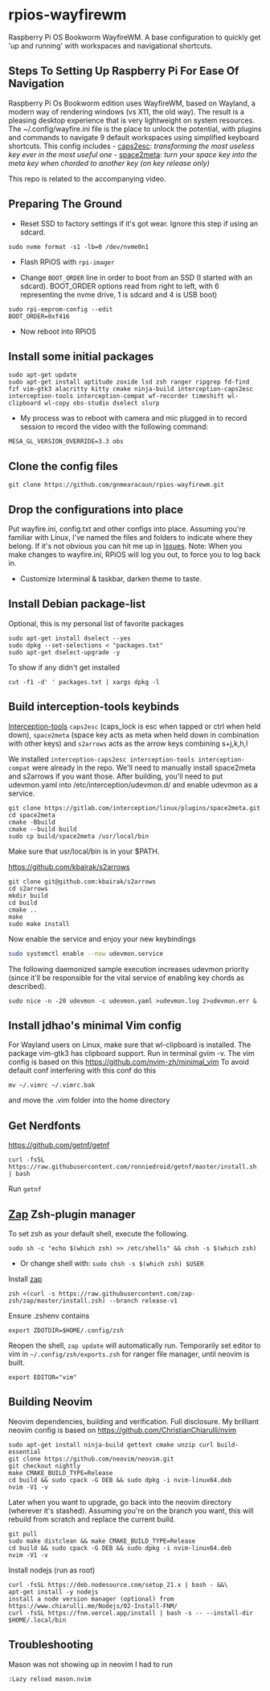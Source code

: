 # rpios-wayfirewm
Raspberry Pi OS Bookworm WayfireWM.
A base configuration to quickly get 'up and running' with workspaces and navigational shortcuts.

## Steps To Setting Up Raspberry Pi For Ease Of Navigation

Raspberry Pi Os Bookworm edition uses WayfireWM, based on Wayland, a modern way of rendering windows (vs X11, the old way). The result is a pleasing desktop experience that is very lightweight on system resources. The ~/.config/wayfire.ini file is the place to unlock the potential, with plugins and commands to navigate 9 default workspaces using simplified keyboard shortcuts. This config includes 
    - [caps2esc](https://gitlab.com/interception/linux/plugins/caps2esc): _transforming the most useless key ever in the most useful one_ 
    - [space2meta](https://gitlab.com/interception/linux/plugins/space2meta): _turn your space key into the meta key when chorded to another key (on key release only)_

This repo is related to the accompanying video. 

## Preparing The Ground 

- Reset SSD to factory settings if it's got wear. Ignore this step if using an sdcard.
```
sudo nvme format -s1 -lb=0 /dev/nvme0n1
```
- Flash RPiOS with `rpi-imager`

- Change `BOOT_ORDER` line in order to boot from an SSD (I started with an sdcard). BOOT_ORDER options read from right to left, with 6 representing the nvme drive, 1 is sdcard and 4 is USB boot) 

```
sudo rpi-eeprom-config --edit
BOOT_ORDER=0xf416
```
- Now reboot into RPiOS

## Install some initial packages

```
sudo apt-get update
sudo apt-get install aptitude zoxide lsd zsh ranger ripgrep fd-find fzf vim-gtk3 alacritty kitty cmake ninja-build interception-caps2esc interception-tools interception-compat wf-recorder timeshift wl-clipboard wl-copy obs-studio dselect slurp
```
- My process was to reboot with camera and mic plugged in to record session to record the video with the following command:
```
MESA_GL_VERSION_OVERRIDE=3.3 obs
```
## Clone the config files 
```
git clone https://github.com/gnmearacaun/rpios-wayfirewm.git
```
## Drop the configurations into place

Put wayfire.ini, config.txt and other configs into place. Assuming you're familiar with Linux, I've named the files and folders to indicate where they belong. If it's not obvious you can hit me up in [Issues](https://github.com/gnmearacaun/rpios-wayfirewm/issues). 
    Note: When you make changes to wayfire.ini, RPiOS will log you out, to force you to log back in.

- Customize lxterminal & taskbar, darken theme to taste.

## Install Debian package-list 
Optional, this is my personal list of favorite packages

```
sudo apt-get install dselect --yes
sudo dpkg --set-selections < "packages.txt"
sudo apt-get dselect-upgrade -y
```
To show if any didn't get installed
```
cut -f1 -d' ' packages.txt | xargs dpkg -l
```
## Build interception-tools keybinds

[Interception-tools](https://gitlab.com/interception/linux/tools) `caps2esc` (caps_lock is esc when tapped or ctrl when held down), `space2meta` (space key acts as meta when held down in combination with other keys) and `s2arrows`  acts as the arrow keys combining s+j,k,h,l

We installed `interception-caps2esc interception-tools interception-compat` were already in the repo. We'll need to manually install space2meta and s2arrows if you want those. After building, you'll need to put udevmon.yaml into /etc/interception/udevmon.d/ and enable udevmon as a service. 

```
git clone https://gitlab.com/interception/linux/plugins/space2meta.git
cd space2meta
cmake -Bbuild
cmake --build build
sudo cp build/space2meta /usr/local/bin  
```
Make sure that usr/local/bin is in your $PATH.

https://github.com/kbairak/s2arrows 

```
git clone git@github.com:kbairak/s2arrows
cd s2arrows
mkdir build
cd build
cmake ..
make
sudo make install
```
Now enable the service and enjoy your new keybindings

```bash
sudo systemctl enable --now udevmon.service
```
The following daemonized sample execution increases udevmon priority (since it'll be responsible for the vital service of enabling key chords as described).
```
sudo nice -n -20 udevmon -c udevmon.yaml >udevmon.log 2>udevmon.err &
```

## Install jdhao's minimal Vim config 

For Wayland users on Linux, make sure that wl-clipboard is installed. The package vim-gtk3 has clipboard support. Run in terminal gvim -v. The vim config is based on this https://github.com/nvim-zh/minimal_vim
To avoid default conf interfering with this conf do this
```
mv ~/.vimrc ~/.vimrc.bak
```
and move the .vim folder into the home directory

## Get Nerdfonts
https://github.com/getnf/getnf
```
curl -fsSL https://raw.githubusercontent.com/ronniedroid/getnf/master/install.sh | bash
```
Run `getnf`

## [Zap](https://www.zapzsh.com/) Zsh-plugin manager

To set zsh as your default shell, execute the following.
```
sudo sh -c "echo $(which zsh) >> /etc/shells" && chsh -s $(which zsh)
```
- Or change shell with: `sudo chsh -s $(which zsh) $USER`

Install [zap](https://github.com/zap-zsh/zap)
```
zsh <(curl -s https://raw.githubusercontent.com/zap-zsh/zap/master/install.zsh) --branch release-v1
```

Ensure .zshenv contains
```
export ZDOTDIR=$HOME/.config/zsh
```
Reopen the shell, `zap update` will automatically run. Temporarily set editor to vim in `~/.config/zsh/exports.zsh` for ranger file manager, until neovim is built.
```
export EDITOR="vim"
```
## Building Neovim 

Neovim dependencies, building and verification. Full disclosure. My brilliant neovim config is based on https://github.com/ChristianChiarulli/nvim

```
sudo apt-get install ninja-build gettext cmake unzip curl build-essential
git clone https://github.com/neovim/neovim.git
git checkout nightly
make CMAKE_BUILD_TYPE=Release
cd build && sudo cpack -G DEB && sudo dpkg -i nvim-linux64.deb
nvim -V1 -v
```

Later when you want to upgrade, go back into the neovim directory (wherever it's stashed). Assuming you're on the branch you want, this will rebuild from scratch and replace the current build.

```
git pull
sudo make distclean && make CMAKE_BUILD_TYPE=Release
cd build && sudo cpack -G DEB && sudo dpkg -i nvim-linux64.deb
nvim -V1 -v
```

Install nodejs (run as root)
```
curl -fsSL https://deb.nodesource.com/setup_21.x | bash - &&\
apt-get install -y nodejs
install a node version manager (optional) from https://www.chiarulli.me/Nodejs/02-Install-FNM/
curl -fsSL https://fnm.vercel.app/install | bash -s -- --install-dir $HOME/.local/bin
```
## Troubleshooting

Mason was not showing up in neovim
I had to run 
```
:Lazy reload mason.nvim
```
